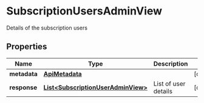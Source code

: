

# SubscriptionUsersAdminView

Details of the subscription users

## Properties

Name | Type | Description | Notes
------------ | ------------- | ------------- | -------------
**metadata** | [**ApiMetadata**](ApiMetadata.md) |  |  [optional]
**response** | [**List&lt;SubscriptionUserAdminView&gt;**](SubscriptionUserAdminView.md) | List of user details |  [optional]



